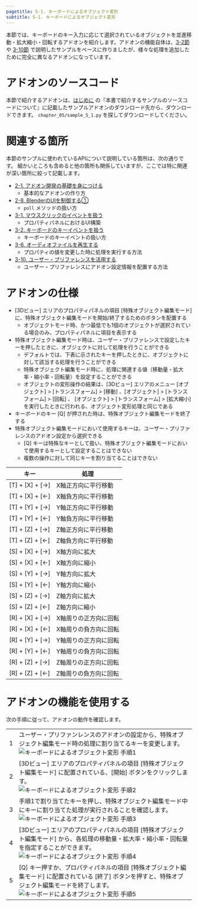 ```yaml
---
pagetitle: 5-1. キーボードによるオブジェクト変形
subtitle: 5-1. キーボードによるオブジェクト変形
---
```



本節では、キーボードのキー入力に応じて選択されているオブジェクトを並進移動・拡大縮小・回転するアドオンを紹介します。アドオンの機能自体は、[3-2節](../chapter_03/02_Handle_Keyboard_Key_Event.html) や [3-10節](../chapter_03/10_Use_User_Preference.html) で説明したサンプルをベースに作りましたが、様々な処理を追加したために完全に異なるアドオンになっています。


# アドオンのソースコード

本節で紹介するアドオンは、[はじめに](../chapter_00/00_Introduction.html) の『本書で紹介するサンプルのソースコードについて』に記載したサンプルアドオンのダウンロード先から、ダウンロードできます。
`chapter_05/sample_5_1.py` を探してダウンロードしてください。


# 関連する箇所

本節のサンプルに使われているAPIについて説明している箇所は、次の通りです。
細かいところも含めると他の箇所も関係していますが、ここでは特に関連が深い箇所に絞って記載します。

* [2-1. アドオン開発の基礎を身につける](../chapter_02/01_Basic_of_Add-on_Development.html)
  * 基本的なアドオンの作り方
* [2-8. BlenderのUIを制御する①](../chapter_02/08_Control_Blender_UI_1.html)
  * `poll` メソッドの扱い方
* [3-1. マウスクリックのイベントを扱う](../chapter_03/01_Handle_Mouse_Click_Event.html)
  * プロパティパネルにおけるUI構築
* [3-2. キーボードのキーイベントを扱う](../chapter_03/02_Handle_Keyboard_Key_Event.html)
  * キーボードのキーイベントの扱い方
* [3-6. オーディオファイルを再生する](../chapter_03/06_Play_Audio_File.html)
  * プロパティの値を変更した時に処理を実行する方法
* [3-10. ユーザー・プリファレンスを活用する](../chapter_03/10_Use_User_Preference.html)
  * ユーザー・プリファレンスにアドオン設定情報を配置する方法


# アドオンの仕様

* [3Dビュー] エリアのプロパティパネルの項目 [特殊オブジェクト編集モード] に、特殊オブジェクト編集モードを開始/終了するためのボタンを配置する
  * オブジェクトモード時、かつ最低でも1個のオブジェクトが選択されている場合のみ、プロパティパネルに項目を表示する
* 特殊オブジェクト編集モード時は、ユーザー・プリファレンスで設定したキーを押したときに、オブジェクトに対して処理を行うことができる
  * デフォルトでは、下表に示されたキーを押したときに、オブジェクトに対して該当する処理を行うことができる
  * 特殊オブジェクト編集モード時に、処理に関連する値（移動量・拡大率・縮小率・回転量）を設定することができる
  * オブジェクトの変形操作の結果は、[3Dビュー] エリアのメニュー [オブジェクト] > [トランスフォーム] > [移動] 、[オブジェクト] > [トランスフォーム] > [回転] 、 [オブジェクト] > [トランスフォーム] > [拡大縮小] を実行したときに行われる、オブジェクト変形処理と同じである
* キーボードのキー [Q] が押された時は、特殊オブジェクト編集モードを終了する
* 特殊オブジェクト編集モードにおいて使用するキーは、ユーザー・プリファレンスのアドオン設定から選択できる
  * [Q] キーは特殊なキーとして扱い、特殊オブジェクト編集モードにおいて使用するキーとして設定することはできない
  * 複数の操作に対して同じキーを割り当てることはできない


|キー|処理|
|---|---|
|[T] + [X] + [→]|X軸正方向に平行移動|
|[T] + [X] + [←]|X軸負方向に平行移動|
|[T] + [Y] + [→]|Y軸正方向に平行移動|
|[T] + [Y] + [←]|Y軸負方向に平行移動|
|[T] + [Z] + [→]|Z軸正方向に平行移動|
|[T] + [Z] + [←]|Z軸負方向に平行移動|
|[S] + [X] + [→]|X軸方向に拡大|
|[S] + [X] + [←]|X軸方向に縮小|
|[S] + [Y] + [→]|Y軸方向に拡大|
|[S] + [Y] + [←]|Y軸方向に縮小|
|[S] + [Z] + [→]|Z軸方向に拡大|
|[S] + [Z] + [←]|Z軸方向に縮小|
|[R] + [X] + [→]|X軸周りの正方向に回転|
|[R] + [X] + [←]|X軸周りの負方向に回転|
|[R] + [Y] + [→]|Y軸周りの正方向に回転|
|[R] + [Y] + [←]|Y軸周りの負方向に回転|
|[R] + [Z] + [→]|Z軸周りの正方向に回転|
|[R] + [Z] + [←]|Z軸周りの負方向に回転|


# アドオンの機能を使用する

次の手順に従って、アドオンの動作を確認します。


<div class="work"></div>

|||
|---|---|
|1|ユーザー・プリファンレンスのアドオンの設定から、特殊オブジェクト編集モード時の処理に割り当てるキーを変更します。<br>![](../../images/chapter_05/01_Transform_Object_with_Keybord/use_add-on_1.png "キーボードによるオブジェクト変形 手順1")|
|2|[3Dビュー] エリアのプロパティパネルの項目 [特殊オブジェクト編集モード] に配置されている、[開始] ボタンをクリックします。<br>![](../../images/chapter_05/01_Transform_Object_with_Keybord/use_add-on_2.png "キーボードによるオブジェクト変形 手順2")|
|3|手順1で割り当てたキーを押し、特殊オブジェクト編集モード中にキーに割り当てた処理が実行されることを確認します。<br>![](../../images/chapter_05/01_Transform_Object_with_Keybord/use_add-on_3.png "キーボードによるオブジェクト変形 手順3")|
|4|[3Dビュー] エリアのプロパティパネルの項目 [特殊オブジェクト編集モード] から、各処理の移動量・拡大率・縮小率・回転量を指定することができます。<br>![](../../images/chapter_05/01_Transform_Object_with_Keybord/use_add-on_4.png "キーボードによるオブジェクト変形 手順4")|
|5|[Q] キー押すか、プロパティパネルの項目 [特殊オブジェクト編集モード] に配置されている [終了] ボタンを押すと、特殊オブジェクト編集モードを終了します。<br>![](../../images/chapter_05/01_Transform_Object_with_Keybord/use_add-on_5.png "キーボードによるオブジェクト変形 手順5")|
